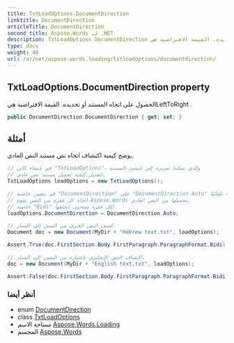 ```yaml
---
title: TxtLoadOptions.DocumentDirection
linktitle: DocumentDirection
articleTitle: DocumentDirection
second_title: Aspose.Words لـ .NET
description: TxtLoadOptions DocumentDirection ملكية. الحصول على اتجاه المستند أو تحديده. القيمة الافتراضية هيLeftToRight  في C#.
type: docs
weight: 40
url: /ar/net/aspose.words.loading/txtloadoptions/documentdirection/
---
```

## TxtLoadOptions.DocumentDirection property

الحصول على اتجاه المستند أو تحديده. القيمة الافتراضية هيLeftToRight .

```csharp
public DocumentDirection DocumentDirection { get; set; }
```

## أمثلة

يوضح كيفية اكتشاف اتجاه نص مستند النص العادي.

```csharp
// قم بإنشاء كائن "TxtLoadOptions"، والذي يمكننا تمريره إلى مُنشئ المستند
// لتعديل كيفية تحميل مستند نص عادي.
TxtLoadOptions loadOptions = new TxtLoadOptions();

// قم بتعيين خاصية "DocumentDirection" على "DocumentDirection.Auto" التي يتم اكتشافها تلقائيًا
// اتجاه كل فقرة من النص يقوم Aspose.Words بتحميلها من النص العادي.
// خاصية "Bidi" لكل فقرة ستخزن اتجاهها.
loadOptions.DocumentDirection = DocumentDirection.Auto;

// كشف النص العبري من اليمين إلى اليسار.
Document doc = new Document(MyDir + "Hebrew text.txt", loadOptions);

Assert.True(doc.FirstSection.Body.FirstParagraph.ParagraphFormat.Bidi);

// اكتشاف النص الإنجليزي باعتباره من اليمين إلى اليسار.
doc = new Document(MyDir + "English text.txt", loadOptions);

Assert.False(doc.FirstSection.Body.FirstParagraph.ParagraphFormat.Bidi);
```

### أنظر أيضا

* enum [DocumentDirection](../../documentdirection/)
* class [TxtLoadOptions](../)
* مساحة الاسم [Aspose.Words.Loading](../../../aspose.words.loading/)
* المجسم [Aspose.Words](../../../)
